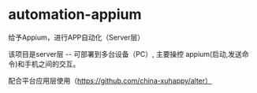 # automation-appium
给予Appium，进行APP自动化（Server层）

该项目是server层 -- 可部署到多台设备（PC）, 主要操控 appium(启动,发送命令)和手机之间的交互。

配合平台应用层使用（https://github.com/china-xuhappy/alter）
